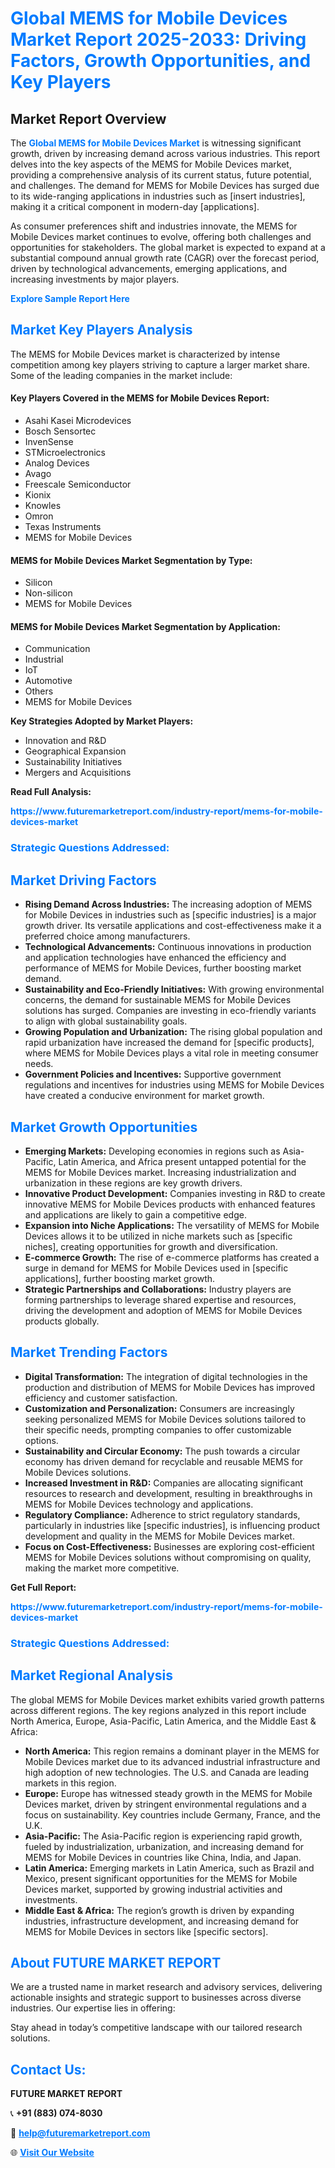 <h1 style="color: #007BFF;">Global MEMS for Mobile Devices Market Report 2025-2033: Driving Factors, Growth Opportunities, and Key Players</h1>

<section id="overview">
<h2>Market Report Overview</h2>
<p>The <a href="https://www.futuremarketreport.com/industry-report/mems-for-mobile-devices-market" style="color: #007BFF; text-decoration: none;"><strong>Global MEMS for Mobile Devices Market</strong></a> is witnessing significant growth, driven by increasing demand across various industries. This report delves into the key aspects of the MEMS for Mobile Devices market, providing a comprehensive analysis of its current status, future potential, and challenges. The demand for MEMS for Mobile Devices has surged due to its wide-ranging applications in industries such as [insert industries], making it a critical component in modern-day [applications].</p>
<p>As consumer preferences shift and industries innovate, the MEMS for Mobile Devices market continues to evolve, offering both challenges and opportunities for stakeholders. The global market is expected to expand at a substantial compound annual growth rate (CAGR) over the forecast period, driven by technological advancements, emerging applications, and increasing investments by major players.</p>
</section>

<section id="overview">
<p><a href="https://www.futuremarketreport.com/request-sample/reportId=110425" style="color: #007BFF; text-decoration: none;"><strong>Explore Sample Report Here</strong></a></p>
</section>

<section id="key-players">
<h2 style="color: #007BFF;">Market Key Players Analysis</h2>
<p>The MEMS for Mobile Devices market is characterized by intense competition among key players striving to capture a larger market share. Some of the leading companies in the market include:</p>
<h4>Key Players Covered in the MEMS for Mobile Devices Report:</h4>
<ul><li>Asahi Kasei Microdevices</li><li>Bosch Sensortec</li><li>InvenSense</li><li>STMicroelectronics</li><li>Analog Devices</li><li>Avago</li><li>Freescale Semiconductor</li><li>Kionix</li><li>Knowles</li><li>Omron</li><li>Texas Instruments</li><li>MEMS for Mobile Devices</li></ul>
<h4>MEMS for Mobile Devices Market Segmentation by Type:</h4>
<ul><li>Silicon</li><li>Non-silicon</li><li>MEMS for Mobile Devices</li></ul>

<h4>MEMS for Mobile Devices Market Segmentation by Application:</h4>
<ul><li>Communication</li><li>Industrial</li><li>IoT</li><li>Automotive</li><li>Others</li><li>MEMS for Mobile Devices</li></ul>
<p><strong>Key Strategies Adopted by Market Players:</strong></p>
<ul>
<li>Innovation and R&D</li>
<li>Geographical Expansion</li>
<li>Sustainability Initiatives</li>
<li>Mergers and Acquisitions</li>
</ul>
</section>

<section>
<p><strong>Read Full Analysis: </strong></p><a href="https://www.futuremarketreport.com/industry-report/mems-for-mobile-devices-market" style="color: #007BFF; text-decoration: none;"><strong>https://www.futuremarketreport.com/industry-report/mems-for-mobile-devices-market</strong></a>
<h3 style="color: #007BFF;">Strategic Questions Addressed:</h3>
</section>

<section id="driving-factors">
<h2 style="color: #007BFF;">Market Driving Factors</h2>
<ul>
<li><strong>Rising Demand Across Industries:</strong> The increasing adoption of MEMS for Mobile Devices in industries such as [specific industries] is a major growth driver. Its versatile applications and cost-effectiveness make it a preferred choice among manufacturers.</li>
<li><strong>Technological Advancements:</strong> Continuous innovations in production and application technologies have enhanced the efficiency and performance of MEMS for Mobile Devices, further boosting market demand.</li>
<li><strong>Sustainability and Eco-Friendly Initiatives:</strong> With growing environmental concerns, the demand for sustainable MEMS for Mobile Devices solutions has surged. Companies are investing in eco-friendly variants to align with global sustainability goals.</li>
<li><strong>Growing Population and Urbanization:</strong> The rising global population and rapid urbanization have increased the demand for [specific products], where MEMS for Mobile Devices plays a vital role in meeting consumer needs.</li>
<li><strong>Government Policies and Incentives:</strong> Supportive government regulations and incentives for industries using MEMS for Mobile Devices have created a conducive environment for market growth.</li>
</ul>
</section>

<section id="growth-opportunities">
<h2 style="color: #007BFF;">Market Growth Opportunities</h2>
<ul>
<li><strong>Emerging Markets:</strong> Developing economies in regions such as Asia-Pacific, Latin America, and Africa present untapped potential for the MEMS for Mobile Devices market. Increasing industrialization and urbanization in these regions are key growth drivers.</li>
<li><strong>Innovative Product Development:</strong> Companies investing in R&D to create innovative MEMS for Mobile Devices products with enhanced features and applications are likely to gain a competitive edge.</li>
<li><strong>Expansion into Niche Applications:</strong> The versatility of MEMS for Mobile Devices allows it to be utilized in niche markets such as [specific niches], creating opportunities for growth and diversification.</li>
<li><strong>E-commerce Growth:</strong> The rise of e-commerce platforms has created a surge in demand for MEMS for Mobile Devices used in [specific applications], further boosting market growth.</li>
<li><strong>Strategic Partnerships and Collaborations:</strong> Industry players are forming partnerships to leverage shared expertise and resources, driving the development and adoption of MEMS for Mobile Devices products globally.</li>
</ul>
</section>

<section id="trending-factors">
<h2 style="color: #007BFF;">Market Trending Factors</h2>
<ul>
<li><strong>Digital Transformation:</strong> The integration of digital technologies in the production and distribution of MEMS for Mobile Devices has improved efficiency and customer satisfaction.</li>
<li><strong>Customization and Personalization:</strong> Consumers are increasingly seeking personalized MEMS for Mobile Devices solutions tailored to their specific needs, prompting companies to offer customizable options.</li>
<li><strong>Sustainability and Circular Economy:</strong> The push towards a circular economy has driven demand for recyclable and reusable MEMS for Mobile Devices solutions.</li>
<li><strong>Increased Investment in R&D:</strong> Companies are allocating significant resources to research and development, resulting in breakthroughs in MEMS for Mobile Devices technology and applications.</li>
<li><strong>Regulatory Compliance:</strong> Adherence to strict regulatory standards, particularly in industries like [specific industries], is influencing product development and quality in the MEMS for Mobile Devices market.</li>
<li><strong>Focus on Cost-Effectiveness:</strong> Businesses are exploring cost-efficient MEMS for Mobile Devices solutions without compromising on quality, making the market more competitive.</li>
</ul>
</section>

<section>
<p><strong>Get Full Report: </strong></p><a href="https://www.futuremarketreport.com/industry-report/mems-for-mobile-devices-market" style="color: #007BFF; text-decoration: none;"><strong>https://www.futuremarketreport.com/industry-report/mems-for-mobile-devices-market</strong></a>
<h3 style="color: #007BFF;">Strategic Questions Addressed:</h3>
</section>


<section id="regional-analysis">
<h2 style="color: #007BFF;">Market Regional Analysis</h2>
<p>The global MEMS for Mobile Devices market exhibits varied growth patterns across different regions. The key regions analyzed in this report include North America, Europe, Asia-Pacific, Latin America, and the Middle East & Africa:</p>
<ul>
<li><strong>North America:</strong> This region remains a dominant player in the MEMS for Mobile Devices market due to its advanced industrial infrastructure and high adoption of new technologies. The U.S. and Canada are leading markets in this region.</li>
<li><strong>Europe:</strong> Europe has witnessed steady growth in the MEMS for Mobile Devices market, driven by stringent environmental regulations and a focus on sustainability. Key countries include Germany, France, and the U.K.</li>
<li><strong>Asia-Pacific:</strong> The Asia-Pacific region is experiencing rapid growth, fueled by industrialization, urbanization, and increasing demand for MEMS for Mobile Devices in countries like China, India, and Japan.</li>
<li><strong>Latin America:</strong> Emerging markets in Latin America, such as Brazil and Mexico, present significant opportunities for the MEMS for Mobile Devices market, supported by growing industrial activities and investments.</li>
<li><strong>Middle East & Africa:</strong> The region’s growth is driven by expanding industries, infrastructure development, and increasing demand for MEMS for Mobile Devices in sectors like [specific sectors].</li>
</ul>
</section>

<footer>
<h2 style="color: #007BFF;">About FUTURE MARKET REPORT</h2>
<p>We are a trusted name in market research and advisory services, delivering actionable insights and strategic support to businesses across diverse industries. Our expertise lies in offering:</p>

<p>Stay ahead in today’s competitive landscape with our tailored research solutions.</p>

<h2 style="color: #007BFF;">Contact Us:</h2>
<p><strong>FUTURE MARKET REPORT</strong></p>
<p>📞 <strong>+91 (883) 074-8030</strong></p>
<p>📧 <strong><a href="mailto:help@futuremarketreport.com" style="color: #007BFF;">help@futuremarketreport.com</a></strong></p>
<p>🌐 <strong><a href="https://www.futuremarketreport.com/" style="color: #007BFF;">Visit Our Website</a></strong></p>
</footer>